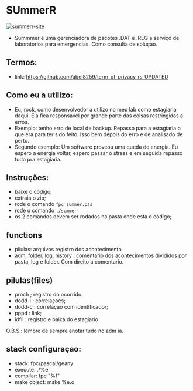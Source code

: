 # SUmmerR


<img src="https://i.ibb.co/cCBGC1w/summerr-site.png" alt="summerr-site" border="0">

- Summmer é uma gerenciadora de pacotes .DAT e .REG a serviço de laboratorios para emergencias. Como consulta de soluçao.

## Termos:

-  link: https://github.com/abel8259/term_of_privacy_rs_UPDATED

## Como eu a utilizo:  

-   Eu, rock, como desenvolvedor a utilizo no meu lab como estagiaria daqui. Ela fica responsavel por grande parte das coisas  restringidas a erros.
-   Exemplo:  tenho erro de local de backup. Repasso para a estagiaria o que era para ter sido feito. Isso bem depois do erro e de analisado de perto.
-   Segundo exemplo: Um software provcou uma queda de energia. Eu espero a energia voltar, espero passar o stress e em seguida repasso tudo pra estagiaria.                                                                 


## Instruções:

- baixe o código;
- extraia o zip;   
- rode o comando ``` fpc summer.pas ```
- rode o comando ``` ./summer ``` 
- os 2 comandos devem ser rodados na pasta onde esta o código;         

## functions 

- pilulas: arquivos registro dos acontecimento.
- adm, folder, log, history : comentario dos acontecimentos divididos por pasta, log e folder. Com direito a comentario.     

## pilulas(files)

- proch ; registro do ocorrido.
- dodd-i : correlaçoes;
- dodd-c : correlaçao com identificador;
- pppd : link;
- idfil : registro e baixa do estagiario

O.B.S.: lembre de sempre  anotar tudo no adm ia.           

## stack configuraçao:

- stack: fpc/pascal/geany
- execute: ./%e
- compilar: fpc "%f"
- make object: make %e.o       
